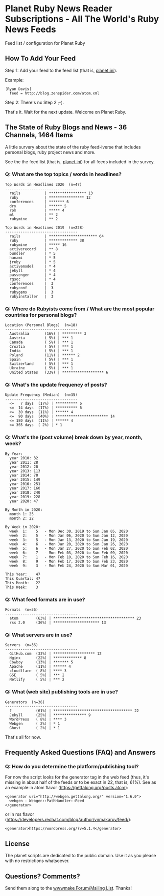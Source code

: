 # Planet Ruby News Reader Subscriptions - All The World's Ruby News Feeds


Feed list / configuration for Planet Ruby



## How To Add Your Feed  

Step 1: Add your feed to the feed list (that is, [planet.ini](planet.ini)).

Example:

```
[Ryan Davis]
  feed = http://blog.zenspider.com/atom.xml
```

Step 2: There's no Step 2 ;-).


That's it. Wait for the next update. Welcome on Planet Ruby.



## The State of Ruby Blogs and News - 36 Channels, 1464 Items

A little survery about the state of the ruby feed-iverse 
that includes personal blogs, ruby project news and more.

See the the feed list (that is, [planet.ini](planet.ini)) for all feeds included in the survey.


### Q: What are the top topics / words in headlines?

```
Top Words in Headlines 2020  (n=47)
---------------------------------
  rails           | ***************** 13
  ruby            | **************** 12
  conferences     | ******* 6
  dry             | ****** 5
  rom             | ***** 4
  ml              | ** 2
  rubymine        | ** 2

Top Words in Headlines 2019  (n=228)
---------------------------------
  rails           | ********************** 64
  ruby            | ************* 38
  rubymine        | ***** 16
  activerecord    | ** 8
  bundler         | * 5
  hanami          | * 5
  jruby           | * 5
  activemodel     | * 4
  jekyll          | * 4
  passenger       | * 4
  rgsoc           | * 4
  conferences     |  3
  rubyconf        |  3
  rubygems        |  3
  rubyinstaller   |  3
```

### Q: Where do Rubyists come from / What are the most popular countries for personal blogs?

```
Location (Personal Blogs)  (n=18)
---------------------------------
  Australia       (16%) | ********* 3
  Austria         ( 5%) | *** 1
  Canada          ( 5%) | *** 1
  Croatia         ( 5%) | *** 1
  India           ( 5%) | *** 1
  Poland          (11%) | ****** 2
  Spain           ( 5%) | *** 1
  Switzerland     ( 5%) | *** 1
  Ukraine         ( 5%) | *** 1
  United States   (33%) | ******************* 6
```


### Q: What's the update frequency of posts?

```
Update Frequency (Median)  (n=35)
---------------------------------
  <=   7 days  (17%) | ********** 6
  <=  14 days  (17%) | ********** 6
  <=  30 days  (11%) | ****** 4
  <=  90 days  (40%) | ************************ 14
  <= 180 days  (11%) | ****** 4
  <= 365 days  ( 2%) | * 1
```

### Q: What's the (post volume) break down by year, month, week?

```
By Year:
  year 2010: 32
  year 2011: 28
  year 2012: 20
  year 2013: 113
  year 2014: 70
  year 2015: 149
  year 2016: 251
  year 2017: 160
  year 2018: 240
  year 2019: 228
  year 2020: 47

By Month in 2020:
  month 1: 25
  month 2: 22

By Week in 2020:
  week  1:    5   - Mon Dec 30, 2019 to Sun Jan 05, 2020
  week  2:    5   - Mon Jan 06, 2020 to Sun Jan 12, 2020
  week  3:    5   - Mon Jan 13, 2020 to Sun Jan 19, 2020
  week  4:    6   - Mon Jan 20, 2020 to Sun Jan 26, 2020
  week  5:    6   - Mon Jan 27, 2020 to Sun Feb 02, 2020
  week  6:    7   - Mon Feb 03, 2020 to Sun Feb 09, 2020
  week  7:    1   - Mon Feb 10, 2020 to Sun Feb 16, 2020
  week  8:    9   - Mon Feb 17, 2020 to Sun Feb 23, 2020
  week  9:    3   - Mon Feb 24, 2020 to Sun Mar 01, 2020

This Year:    47
This Quartal: 47
This Month:   22
This Week:    3
```

### Q: What feed formats are in use?

```
Formats  (n=36)
---------------------------------
  atom        (63%) | ************************************* 23
  rss 2.0     (36%) | ********************* 13
```

### Q: What servers are in use?

```
Servers  (n=36)
---------------------------------
  GitHub.com  (33%) | ******************* 12
  Nginx       (22%) | ************* 8
  Cowboy      (13%) | ******* 5
  Apache      (11%) | ****** 4
  cloudflare  ( 8%) | **** 3
  GSE         ( 5%) | *** 2
  Netlify     ( 5%) | *** 2
```

### Q: What (web site) publishing tools are in use?

```
Generators  (n=36)
---------------------------------
  ?           (61%) | ************************************ 22
  Jekyll      (25%) | *************** 9
  WordPress   ( 8%) | **** 3
  Webgen      ( 2%) | * 1
  Ghost       ( 2%) | * 1
```

That's all for now. 



## Frequently Asked Questions (FAQ) and Answers

### Q: How do you determine the platform/publishing tool?

For now the script looks for the generator tag in the web feed 
(thus, it's missing in about half of the feeds or to be exact in 22, that is, 61%). See as an example in atom flavor (<https://gettalong.org/posts.atom>):

    <generator uri="http://webgen.gettalong.org/" version="1.6.0">
      webgen - Webgen::PathHandler::Feed
    </generator>

or in rss flavor (<https://developers.redhat.com/blog/author/vnmakarov/feed/>):

    <generator>https://wordpress.org/?v=5.1.4</generator>



## License

The planet scripts are dedicated to the public domain.
Use it as you please with no restrictions whatsoever.

## Questions? Comments?

Send them along to the [wwwmake Forum/Mailing List](http://groups.google.com/group/wwwmake).
Thanks!

